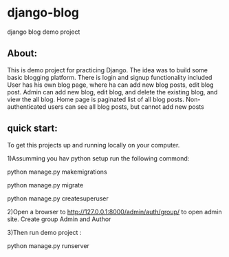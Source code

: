 # django-blog
django blog demo project

## About:

This is demo project for practicing Django. The idea was to build some basic blogging platform. 
There is login and signup functionality included
User has his own blog page, where ha can add new blog posts, edit blog post. 
Admin can add new blog, edit blog, and delete the existing blog, and view the all blog. Home page is paginated list of all blog posts.
Non-authenticated users can see all blog posts, but cannot add new posts
	
## quick start:

To get this projects up and running locally on your computer.

1)Assumming you hav python setup run the following commond:

python manage.py makemigrations 

python manage.py migrate  

python manage.py createsuperuser 

2)Open a browser to http://127.0.0.1:8000/admin/auth/group/ to open admin site. Create group Admin and Author

3)Then run demo project :

python manage.py runserver 
